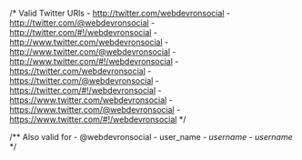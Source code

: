 /*
    Valid Twitter URls
    - http://twitter.com/webdevronsocial
    - http://twitter.com/@webdevronsocial
    - http://twitter.com/#!/webdevronsocial
    - http://www.twitter.com/webdevronsocial
    - http://www.twitter.com/@webdevronsocial
    - http://www.twitter.com/#!/webdevronsocial
    - https://twitter.com/webdevronsocial
    - https://twitter.com/@webdevronsocial
    - https://twitter.com/#!/webdevronsocial
    - https://www.twitter.com/webdevronsocial
    - https://www.twitter.com/@webdevronsocial
    - https://www.twitter.com/#!/webdevronsocial
*/

/**
    Also valid for
    - @webdevronsocial
    - user_name
    - _username
    - username_
*/

